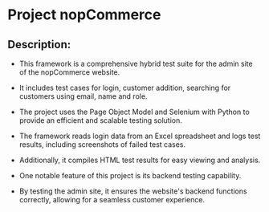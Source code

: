 # Project nopCommerce

## Description: 

* This framework is a comprehensive hybrid test suite for the admin site of the nopCommerce website.

* It includes test cases for login, customer addition, searching for customers using email, name and role.

* The project uses the Page Object Model and Selenium with Python to provide an efficient and scalable testing solution.

* The framework reads login data from an Excel spreadsheet and logs test results, including screenshots of failed test cases.

* Additionally, it compiles HTML test results for easy viewing and analysis.

* One notable feature of this project is its backend testing capability.

* By testing the admin site, it ensures the website's backend functions correctly, allowing for a seamless customer experience.